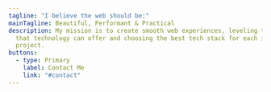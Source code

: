 ```yaml
---
tagline: "I believe the web should be:"
mainTagline: Beautiful, Performant & Practical
description: My mission is to create smooth web experiences, leveling the best
  that technology can offer and choosing the best tech stack for each individual
  project.
buttons:
  - type: Primary
    label: Contact Me
    link: "#contact"
---
```

